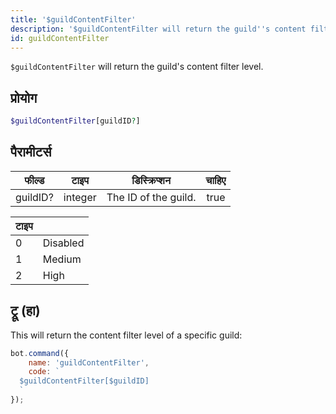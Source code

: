 ```yaml
---
title: '$guildContentFilter'
description: '$guildContentFilter will return the guild''s content filter level.'
id: guildContentFilter
---
```


`$guildContentFilter` will return the guild's content filter level.

## प्रोयोग

```php
$guildContentFilter[guildID?]
```

## पैरामीटर्स

| फील्ड    | टाइप    | डिस्क्रिप्शन         | चाहिए |
| -------- | ------- | -------------------- |:-----:|
| guildID? | integer | The ID of the guild. | true  |

| टाइप |          |
| ---- | -------- |
| 0    | Disabled |
| 1    | Medium   |
| 2    | High     |

## ट्रू (हा)

This will return the content filter level of a specific guild:

```javascript
bot.command({
    name: 'guildContentFilter',
    code: `
  $guildContentFilter[$guildID]
  `
});
```
